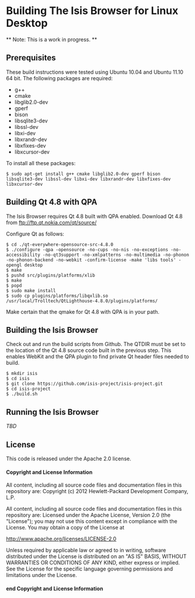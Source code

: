 # Building The Isis Browser for Linux Desktop

** Note: This is a work in progress. **

## Prerequisites

These build instructions were tested using Ubuntu 10.04 and Ubuntu 11.10 64 bit. The following packages are required:

* g++
* cmake
* libglib2.0-dev
* gperf
* bison
* libsqlite3-dev
* libssl-dev
* libxi-dev
* libxrandr-dev
* libxfixes-dev
* libxcursor-dev

To install all these packages:

    $ sudo apt-get install g++ cmake libglib2.0-dev gperf bison libsqlite3-dev libssl-dev libxi-dev libxrandr-dev libxfixes-dev libxcursor-dev

## Building Qt 4.8 with QPA

The Isis Browser requires Qt 4.8 built with QPA enabled.  Download Qt 4.8 from ftp://ftp.qt.nokia.com/qt/source/

Configure Qt as follows:

    $ cd ./qt-everywhere-opensource-src-4.8.0
    $ ./configure -qpa -opensource -no-cups -no-nis -no-exceptions -no-accessibility -no-qt3support -no-xmlpatterns -no-multimedia -no-phonon -no-phonon-backend -no-webkit -confirm-license -make 'libs tools' -opengl desktop
    $ make
    $ pushd src/plugins/platforms/xlib
    $ make
    $ popd
    $ sudo make install
    $ sudo cp plugins/platforms/libqxlib.so /usr/local/Trolltech/QtLighthouse-4.8.0/plugins/platforms/

Make certain that the qmake for Qt 4.8 with QPA is in your path.

## Building the Isis Browser

Check out and run the build scripts from Github. The QTDIR must be set to the location of the Qt 4.8 source code built in the previous step. This enables WebKit  and the QPA plugin to find private Qt header files needed to build.

    $ mkdir isis
    $ cd isis
    $ git clone https://github.com/isis-project/isis-project.git
    $ cd isis-project
    $ ./build.sh 

## Running the Isis Browser

_TBD_

License
-------
This code is released under the Apache 2.0 license.

#### Copyright and License Information

All content, including all source code files and documentation files in this repository are:
Copyright (c) 2012 Hewlett-Packard Development Company, L.P.

All content, including all source code files and documentation files in this repository are:
Licensed under the Apache License, Version 2.0 (the "License");
you may not use this content except in compliance with the License.
You may obtain a copy of the License at

http://www.apache.org/licenses/LICENSE-2.0

Unless required by applicable law or agreed to in writing, software
distributed under the License is distributed on an "AS IS" BASIS,
WITHOUT WARRANTIES OR CONDITIONS OF ANY KIND, either express or implied.
See the License for the specific language governing permissions and
limitations under the License.

#### end Copyright and License Information
